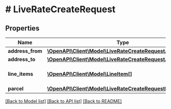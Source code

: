 # # LiveRateCreateRequest

## Properties

Name | Type | Description | Notes
------------ | ------------- | ------------- | -------------
**address_from** | [**\OpenAPI\Client\Model\LiveRateCreateRequestAddressFrom**](LiveRateCreateRequestAddressFrom.md) |  | [optional]
**address_to** | [**\OpenAPI\Client\Model\LiveRateCreateRequestAddressTo**](LiveRateCreateRequestAddressTo.md) |  |
**line_items** | [**\OpenAPI\Client\Model\LineItem[]**](LineItem.md) | Array of Line Item objects |
**parcel** | [**\OpenAPI\Client\Model\LiveRateCreateRequestParcel**](LiveRateCreateRequestParcel.md) |  | [optional]

[[Back to Model list]](../../README.md#models) [[Back to API list]](../../README.md#endpoints) [[Back to README]](../../README.md)
